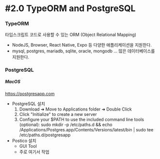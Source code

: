 # #2.0 TypeORM and PostgreSQL

### TypeORM

타입스크립트 코드로 사용할 수 있는 ORM (Object Relational Mapping)

- NodeJS, Browser, React Native, Expo 등 다양한 애플리케이션을 지원한다.
- mysql, postgres, mariadb, sqlite, oracle, mongodb ... 많은 데이터베이스를 지원한다.
  <br>

### PostgreSQL

##### MacOS

https://postgresapp.com

- PostgreSQL 설치
  1. Download ➜ Move to Applications folder ➜ Double Click
  2. Click "Initialize" to create a new server
  3. Configure your $PATH to use the included command line tools (optional):
     sudo mkdir -p /etc/paths.d &&
     echo /Applications/Postgres.app/Contents/Versions/latest/bin | sudo tee /etc/paths.d/postgresapp
- Postico 설치
  - GUI Tool
  - 주로 여기서 작업
